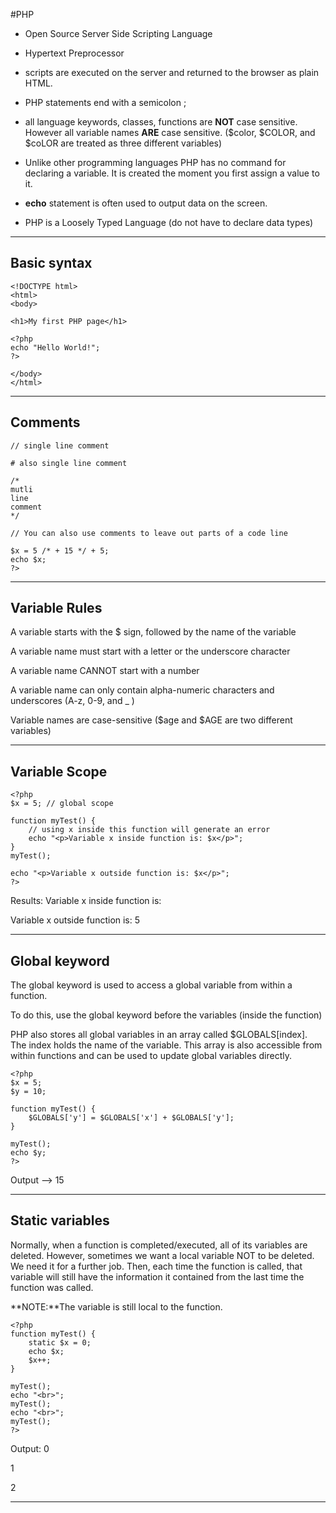#PHP

- Open Source Server Side Scripting Language

- Hypertext Preprocessor

- scripts are executed on the server and returned to the browser as plain HTML.

- PHP statements end with a semicolon ;

- all language keywords, classes, functions are **NOT** case sensitive. However all variable names **ARE** case sensitive. ($color, $COLOR, and $coLOR are treated as three different variables)

- Unlike other programming languages PHP has no command for declaring a variable. It is created the moment you first assign a value to it.

- **echo** statement is often used to output data on the screen.

- PHP is a Loosely Typed Language (do not have to declare data types)

---

## Basic syntax

```
<!DOCTYPE html>
<html>
<body>

<h1>My first PHP page</h1>

<?php
echo "Hello World!";
?>

</body>
</html>
```

---

## Comments

```
// single line comment

# also single line comment

/*
mutli
line
comment
*/

// You can also use comments to leave out parts of a code line

$x = 5 /* + 15 */ + 5;
echo $x;
?>
```

---

## Variable Rules

A variable starts with the $ sign, followed by the name of the variable

A variable name must start with a letter or the underscore character

A variable name CANNOT start with a number

A variable name can only contain alpha-numeric characters and underscores (A-z, 0-9, and \_ )

Variable names are case-sensitive ($age and $AGE are two different variables)

---

## Variable Scope

```
<?php
$x = 5; // global scope

function myTest() {
    // using x inside this function will generate an error
    echo "<p>Variable x inside function is: $x</p>";
}
myTest();

echo "<p>Variable x outside function is: $x</p>";
?>
```

Results:
Variable x inside function is:

Variable x outside function is: 5

---

## Global keyword

The global keyword is used to access a global variable from within a function.

To do this, use the global keyword before the variables (inside the function)

PHP also stores all global variables in an array called $GLOBALS[index]. The index holds the name of the variable. This array is also accessible from within functions and can be used to update global variables directly.

```
<?php
$x = 5;
$y = 10;

function myTest() {
    $GLOBALS['y'] = $GLOBALS['x'] + $GLOBALS['y'];
}

myTest();
echo $y;
?>
```

Output --> 15

---

## Static variables

Normally, when a function is completed/executed, all of its variables are deleted. However, sometimes we want a local variable NOT to be deleted. We need it for a further job.
Then, each time the function is called, that variable will still have the information it contained from the last time the function was called.

**NOTE:**The variable is still local to the function.

```
<?php
function myTest() {
    static $x = 0;
    echo $x;
    $x++;
}

myTest();
echo "<br>";
myTest();
echo "<br>";
myTest();
?>
```

Output:
0

1

2

---
